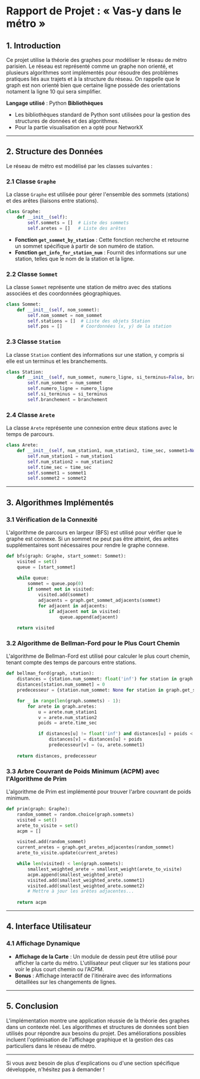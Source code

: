 # Rapport de Projet : « Vas-y dans le métro »

## 1. Introduction
Ce projet utilise la théorie des graphes pour modéliser le réseau de métro parisien. Le réseau est représenté comme un graphe non orienté, et plusieurs algorithmes sont implémentés pour résoudre des problèmes pratiques liés aux trajets et à la structure du réseau. On rappelle que le graph est non orienté bien que certaine ligne possède des orientations notament la ligne 10 qui sera simplifier.

**Langage utilisé** : Python
**Bibliothèques**
- Les bibliothèques standard de Python sont utilisées pour la gestion des structures de données et des algorithmes.
- Pour la partie visualisation en a opté pour NetworkX

---

## 2. Structure des Données
Le réseau de métro est modélisé par les classes suivantes :

### 2.1 Classe `Graphe`
La classe `Graphe` est utilisée pour gérer l'ensemble des sommets (stations) et des arêtes (liaisons entre stations).

```python
class Graphe:
    def __init__(self):
        self.sommets = []  # Liste des sommets
        self.aretes = []   # Liste des arêtes
```

- **Fonction `get_sommet_by_station`** : Cette fonction recherche et retourne un sommet spécifique à partir de son numéro de station.
- **Fonction `get_info_for_station_num`** : Fournit des informations sur une station, telles que le nom de la station et la ligne.

### 2.2 Classe `Sommet`
La classe `Sommet` représente une station de métro avec des stations associées et des coordonnées géographiques.

```python
class Sommet:
    def __init__(self, nom_sommet):
        self.nom_sommet = nom_sommet
        self.stations = []  # Liste des objets Station
        self.pos = []       # Coordonnées (x, y) de la station
```

### 2.3 Classe `Station`
La classe `Station` contient des informations sur une station, y compris si elle est un terminus et les branchements.

```python
class Station:
    def __init__(self, num_sommet, numero_ligne, si_terminus=False, branchement=0):
        self.num_sommet = num_sommet
        self.numero_ligne = numero_ligne
        self.si_terminus = si_terminus
        self.branchement = branchement
```

### 2.4 Classe `Arete`
La classe `Arete` représente une connexion entre deux stations avec le temps de parcours.

```python
class Arete:
    def __init__(self, num_station1, num_station2, time_sec, sommet1=None, sommet2=None):
        self.num_station1 = num_station1
        self.num_station2 = num_station2
        self.time_sec = time_sec
        self.sommet1 = sommet1
        self.sommet2 = sommet2
```

---

## 3. Algorithmes Implémentés
### 3.1 Vérification de la Connexité
L'algorithme de parcours en largeur (BFS) est utilisé pour vérifier que le graphe est connexe. Si un sommet ne peut pas être atteint, des arêtes supplémentaires sont nécessaires pour rendre le graphe connexe.

```python
def bfs(graph: Graphe, start_sommet: Sommet):
    visited = set()
    queue = [start_sommet]
    
    while queue:
        sommet = queue.pop(0)
        if sommet not in visited:
            visited.add(sommet)
            adjacents = graph.get_sommet_adjacents(sommet)
            for adjacent in adjacents:
                if adjacent not in visited:
                    queue.append(adjacent)
    
    return visited
```

### 3.2 Algorithme de Bellman-Ford pour le Plus Court Chemin
L'algorithme de Bellman-Ford est utilisé pour calculer le plus court chemin, tenant compte des temps de parcours entre stations.

```python
def bellman_ford(graph, station):
    distances = {station.num_sommet: float('inf') for station in graph.get_stations()}
    distances[station.num_sommet] = 0
    predecesseur = {station.num_sommet: None for station in graph.get_stations()}

    for _ in range(len(graph.sommets) - 1):
        for arete in graph.aretes:
            u = arete.num_station1
            v = arete.num_station2
            poids = arete.time_sec

            if distances[u] != float('inf') and distances[u] + poids < distances[v]:
                distances[v] = distances[u] + poids
                predecesseur[v] = (u, arete.sommet1)
    
    return distances, predecesseur
```

### 3.3 Arbre Couvrant de Poids Minimum (ACPM) avec l'Algorithme de Prim
L'algorithme de Prim est implémenté pour trouver l'arbre couvrant de poids minimum.

```python
def prim(graph: Graphe):
    random_sommet = random.choice(graph.sommets)
    visited = set()
    arete_to_visite = set()
    acpm = []

    visited.add(random_sommet)
    current_aretes = graph.get_aretes_adjacentes(random_sommet)
    arete_to_visite.update(current_aretes)

    while len(visited) < len(graph.sommets):
        smallest_weighted_arete = smallest_weight(arete_to_visite)
        acpm.append(smallest_weighted_arete)
        visited.add(smallest_weighted_arete.sommet1)
        visited.add(smallest_weighted_arete.sommet2)
        # Mettre à jour les arêtes adjacentes...
    
    return acpm
```

---

## 4. Interface Utilisateur
### 4.1 Affichage Dynamique
- **Affichage de la Carte** : Un module de dessin peut être utilisé pour afficher la carte du métro. L'utilisateur peut cliquer sur les stations pour voir le plus court chemin ou l'ACPM.
- **Bonus** : Affichage interactif de l'itinéraire avec des informations détaillées sur les changements de lignes.

---

## 5. Conclusion
L'implémentation montre une application réussie de la théorie des graphes dans un contexte réel. Les algorithmes et structures de données sont bien utilisés pour répondre aux besoins du projet. Des améliorations possibles incluent l'optimisation de l'affichage graphique et la gestion des cas particuliers dans le réseau de métro.

---

Si vous avez besoin de plus d'explications ou d'une section spécifique développée, n'hésitez pas à demander !